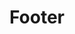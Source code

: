---
layout: pattern
categories: [patterns, footer]
title: Footer
type: [sub-nav-item]
variations: true
permalink: /patterns/footer/
overview: Lorem ipsum dolor sit amet, consectetur adipiscing elit, sed do eiusmod tempor incididunt ut labore et dolore magna aliqua. Interdum velit euismod in pellentesque. 
description: |
  Please note that the indentifier has been combined with the footer pattern in this library system.
    
usa-link: "https://designsystem.digital.gov/components/footer/"
specification: |

#spec:

### Paths to view design and code... 
## designimg: can be used to show an image of the design until a coded version can be created. The htmlpath & csspath should be located in the pattens folder. Read more about creating coded components in /docs/creating-patterns 
# designimg: 
htmlpath: patterns/footer/footer-small.md
csspath: patterns/footer/index.scss
---
